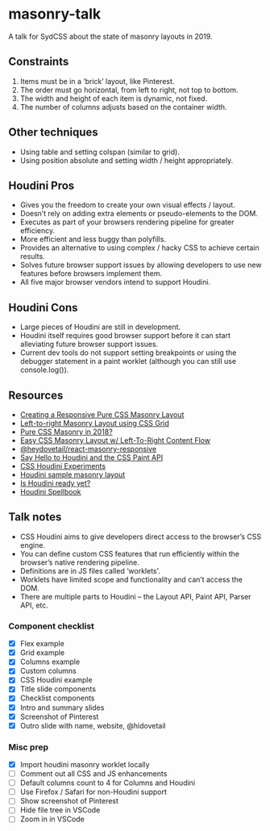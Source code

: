 # masonry-talk

A talk for SydCSS about the state of masonry layouts in 2019.

## Constraints

1. Items must be in a ‘brick’ layout, like Pinterest.
1. The order must go horizontal, from left to right, not top to bottom.
1. The width and height of each item is dynamic, not fixed.
1. The number of columns adjusts based on the container width.

## Other techniques

- Using table and setting colspan (similar to grid).
- Using position absolute and setting width / height appropriately.

## Houdini Pros

- Gives you the freedom to create your own visual effects / layout.
- Doesn’t rely on adding extra elements or pseudo-elements to the DOM.
- Executes as part of your browsers rendering pipeline for greater efficiency.
- More efficient and less buggy than polyfills.
- Provides an alternative to using complex / hacky CSS to achieve certain results.
- Solves future browser support issues by allowing developers to use new features before browsers implement them.
- All five major browser vendors intend to support Houdini.

## Houdini Cons

- Large pieces of Houdini are still in development.
- Houdini itself requires good browser support before it can start alleviating future browser support issues.
- Current dev tools do not support setting breakpoints or using the debugger statement in a paint worklet (although you can still use console.log()).

## Resources

- [Creating a Responsive Pure CSS Masonry Layout](https://w3bits.com/css-masonry)
- [Left-to-right Masonry Layout using CSS Grid](https://w3bits.com/css-grid-masonry)
- [Pure CSS Masonry in 2018?](https://regisphilibert.com/blog/2017/12/pure-css-masonry-layout-with-flexbox-grid-columns-in-2018/)
- [Easy CSS Masonry Layout w/ Left-To-Right Content Flow](https://hackernoon.com/masonry-layout-technique-react-demo-of-100-css-control-of-the-view-e4190fa4296)
- [@heydovetail/react-masonry-responsive](https://github.com/heydovetail/react-masonry-responsive)
- [Say Hello to Houdini and the CSS Paint API](https://codersblock.com/blog/say-hello-to-houdini-and-the-css-paint-api/)
- [CSS Houdini Experiments](https://css-houdini.rocks/)
- [Houdini sample masonry layout](https://googlechromelabs.github.io/houdini-samples/layout-worklet/masonry/)
- [Is Houdini ready yet?](https://ishoudinireadyyet.com/)
- [Houdini Spellbook](http://houdini.glitch.me/)

## Talk notes

- CSS Houdini aims to give developers direct access to the browser’s CSS engine.
- You can define custom CSS features that run efficiently within the browser’s native rendering pipeline.
- Definitions are in JS files called ‘worklets’.
- Worklets have limited scope and functionality and can’t access the DOM.
- There are multiple parts to Houdini – the Layout API, Paint API, Parser API, etc.

### Component checklist

- [x] Flex example
- [x] Grid example
- [x] Columns example
- [x] Custom columns
- [x] CSS Houdini example
- [x] Title slide components
- [x] Checklist components
- [x] Intro and summary slides
- [x] Screenshot of Pinterest
- [x] Outro slide with name, website, @hidovetail

### Misc prep

- [x] Import houdini masonry worklet locally
- [ ] Comment out all CSS and JS enhancements
- [ ] Default columns count to 4 for Columns and Houdini
- [ ] Use Firefox / Safari for non-Houdini support
- [ ] Show screenshot of Pinterest
- [ ] Hide file tree in VSCode
- [ ] Zoom in in VSCode
